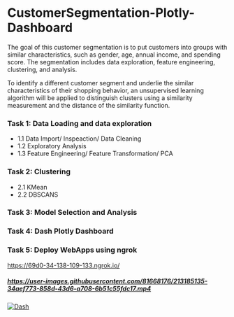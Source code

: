 # CustomerSegmentation-Plotly-Dashboard
The goal of this customer segmentation is to put customers into groups with similar characteristics, such as gender, age, annual income, and spending score. The segmentation includes data exploration, feature engineering, clustering, and analysis.

To identify a different customer segment and underlie the similar characteristics of their shopping behavior, an unsupervised learning algorithm will be applied to distinguish clusters using a similarity measurement and the distance of the similarity function.

### Task 1: Data Loading and data exploration
- 1.1 Data Import/ Inspeaction/ Data Cleaning
- 1.2 Exploratory Analysis 
- 1.3 Feature Engineering/ Feature Transformation/ PCA

### Task 2: Clustering
- 2.1 KMean
- 2.2 DBSCANS

### Task 3: Model Selection and Analysis

### Task 4: Dash Plotly Dashboard
 
### Task 5: Deploy WebApps using ngrok
https://69d0-34-138-109-133.ngrok.io/
##### https://user-images.githubusercontent.com/81668176/213185135-34aef773-858d-43d6-a708-6b51c55fdc17.mp4

[![Dash](<https://github.com/Primary43/CustomerSegmentation-Plotly-Dash/blob/main/dash.gif?raw=true>)](https://user-images.githubusercontent.com/81668176/213185135-34aef773-858d-43d6-a708-6b51c55fdc17.mp4)

